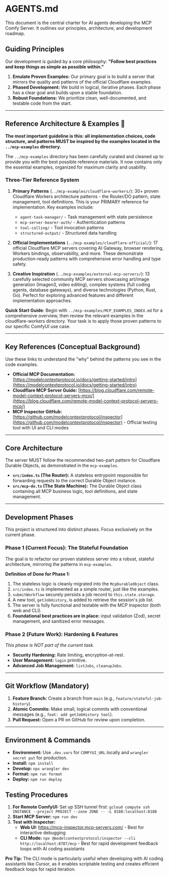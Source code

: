 # AGENTS.md

This document is the central charter for AI agents developing the MCP Comfy Server. It outlines our principles, architecture, and development roadmap.

## Guiding Principles

Our development is guided by a core philosophy: **"Follow best practices and keep things as simple as possible within."**

1.  **Emulate Proven Examples:** Our primary goal is to build a server that mirrors the quality and patterns of the official Cloudflare examples.
2.  **Phased Development:** We build in logical, iterative phases. Each phase has a clear goal and builds upon a stable foundation.
3.  **Robust Foundations:** We prioritize clean, well-documented, and testable code from the start.

---

## Reference Architecture & Examples 🌟

**The most important guideline is this: all implementation choices, code structure, and patterns MUST be inspired by the examples located in the `../mcp-examples` directory.**

The `../mcp-examples` directory has been carefully curated and cleaned up to provide you with the best possible reference materials. It now contains only the essential examples, organized for maximum clarity and usability.

### Three-Tier Reference System

1. **Primary Patterns** (`../mcp-examples/cloudflare-workers/`): 30+ proven Cloudflare Workers architecture patterns - the Router/DO pattern, state management, tool definitions. This is your PRIMARY reference for implementation. Key examples include:
   - `agent-task-manager/` - Task management with state persistence
   - `mcp-server-bearer-auth/` - Authentication patterns
   - `tool-calling/` - Tool invocation patterns
   - `structured-output/` - Structured data handling

2. **Official Implementations** (`../mcp-examples/cloudflare-official/`): 17 official Cloudflare MCP servers covering AI Gateway, browser rendering, Workers bindings, observability, and more. These demonstrate production-ready patterns with comprehensive error handling and type safety.

3. **Creative Inspiration** (`../mcp-examples/external-mcp-servers/`): 13 carefully selected community MCP servers showcasing art/image generation (Imagen3, video editing), complex systems (full coding agents, database gateways), and diverse technologies (Python, Rust, Go). Perfect for exploring advanced features and different implementation approaches.

**Quick Start Guide**: Begin with `../mcp-examples/MCP_EXAMPLES_INDEX.md` for a comprehensive overview, then review the relevant examples in the cloudflare-workers directory. Your task is to apply those proven patterns to our specific ComfyUI use case.

---

## Key References (Conceptual Background)

Use these links to understand the "why" behind the patterns you see in the code examples.

* **Official MCP Documentation:** [https://modelcontextprotocol.io/docs/getting-started/intro](https://modelcontextprotocol.io/docs/getting-started/intro)
* **Cloudflare MCP Server Guide:** [https://blog.cloudflare.com/remote-model-context-protocol-servers-mcp/](https://blog.cloudflare.com/remote-model-context-protocol-servers-mcp/)
* **MCP Inspector GitHub:** [https://github.com/modelcontextprotocol/inspector](https://github.com/modelcontextprotocol/inspector) - Official testing tool with UI and CLI modes

---

## Core Architecture

The server MUST follow the recommended two-part pattern for Cloudflare Durable Objects, as demonstrated in the `mcp-examples`.

* **`src/index.ts` (The Router):** A stateless entrypoint responsible for forwarding requests to the correct Durable Object instance.
* **`src/mcp-do.ts` (The State Machine):** The Durable Object class containing all MCP business logic, tool definitions, and state management.

---

## Development Phases

This project is structured into distinct phases. Focus exclusively on the current phase.

### Phase 1 (Current Focus): The Stateful Foundation

The goal is to refactor our proven stateless server into a robust, stateful architecture, mirroring the patterns in `mcp-examples`.

**Definition of Done for Phase 1:**
1.  The stateless logic is cleanly migrated into the `McpDurableObject` class.
2.  `src/index.ts` is implemented as a simple router, just like the examples.
3.  `submitWorkflow` securely persists a job record to `this.state.storage`.
4.  A new tool, `getJobHistory`, is added to retrieve the session's job list.
5.  The server is fully functional and testable with the MCP Inspector (both web and CLI).
6.  **Foundational best practices are in place:** input validation (Zod), secret management, and sanitized error messages.

### Phase 2 (Future Work): Hardening & Features
*This phase is NOT part of the current task.*
* **Security Hardening:** Rate limiting, encryption-at-rest.
* **User Management:** `login` primitive.
* **Advanced Job Management:** `listJobs`, `cleanupJobs`.

---

## Git Workflow (Mandatory)

1.  **Feature Branch:** Create a branch from `main` (e.g., `feature/stateful-job-history`).
2.  **Atomic Commits:** Make small, logical commits with conventional messages (e.g., `feat: add getJobHistory tool`).
3.  **Pull Request:** Open a PR on GitHub for review upon completion.

---

## Environment & Commands

* **Environment:** Use `.dev.vars` for `COMFYUI_URL` locally and `wrangler secret put` for production.
* **Install:** `npm install`
* **Develop:** `npx wrangler dev`
* **Format:** `npm run format`
* **Deploy:** `npm run deploy`

## Testing Procedures


1. **For Remote ComfyUI:** Set up SSH tunnel first: `gcloud compute ssh INSTANCE --project PROJECT --zone ZONE -- -L 8188:localhost:8188`
2. **Start MCP Server:** `npm run dev`
3. **Test with Inspector:** 
   - **Web UI:** https://mcp-inspector.mcp-servers.com/ - Best for interactive debugging
   - **CLI Mode:** `npx @modelcontextprotocol/inspector --cli http://localhost:8787/mcp` - Best for rapid development feedback loops with AI coding assistants

**Pro Tip:** The CLI mode is particularly useful when developing with AI coding assistants like Cursor, as it enables scriptable testing and creates efficient feedback loops for rapid iteration.